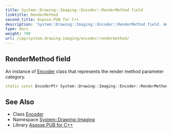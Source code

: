 ```yaml
---
title: System::Drawing::Imaging::Encoder::RenderMethod field
linktitle: RenderMethod
second_title: Aspose.PUB for C++
description: 'System::Drawing::Imaging::Encoder::RenderMethod field. An instance of Encoder class that represents the render method parameter category in C++.'
type: docs
weight: 700
url: /cpp/system.drawing.imaging/encoder/rendermethod/
---
```

## RenderMethod field


An instance of [Encoder](../) class that represents the render method parameter category.

```cpp
static const EncoderPtr System::Drawing::Imaging::Encoder::RenderMethod
```

## See Also

* Class [Encoder](../)
* Namespace [System::Drawing::Imaging](../../)
* Library [Aspose.PUB for C++](../../../)
